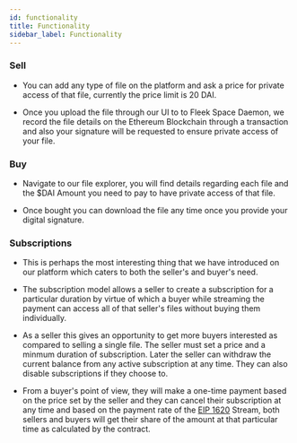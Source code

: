 ```yaml
---
id: functionality
title: Functionality
sidebar_label: Functionality
---
```



### Sell

- You can add any type of file on the platform and ask a price for private access of that file, currently the price limit is 20 DAI.

- Once you upload the file through our UI to to Fleek Space Daemon, we record the file details on the Ethereum Blockchain through a transaction and also your signature will be requested to ensure private access of your file.

### Buy

- Navigate to our file explorer, you will find details regarding each file and the $DAI Amount you need to pay to have private access of that file. 

- Once bought you can download the file any time once you provide your digital signature.

### Subscriptions

- This is perhaps the most interesting thing that we have introduced on our platform which caters to both the seller's and buyer's need.

- The subscription model allows a seller to create a subscription for a particular duration by virtue of which a buyer while streaming the payment can access all of that seller's files without buying them individually.

- As a seller this gives an opportunity to get more buyers interested as compared to selling a single file. The seller must set a price and a minmum duration of subscription. Later the seller can withdraw the current balance from any active subscription at any time. They can also disable subscriptions if they choose to.

- From a buyer's point of view, they will make a one-time payment based on the price set by the seller and they can cancel their subscription at any time and based on the payment rate of the [EIP 1620](https://eips.ethereum.org/EIPS/eip-1620) Stream, both sellers and buyers will get their share of the amount at that particular time as calculated by the contract.
